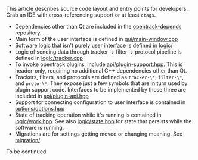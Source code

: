 This article describes source code layout and entry points for developers. Grab an IDE with cross-referencing support or at least <code>ctags</code>.

- Dependencies other than Qt are included in the [opentrack-depends](https://github.com/opentrack/opentrack-depends) repository.
- Main form of the user interface is defined in [gui/main-window.cpp](https://github.com/opentrack/opentrack/blob/unstable/gui/main-window.cpp)
- Software logic that isn't purely user interface is defined in [logic/](https://github.com/opentrack/opentrack/tree/unstable/logic)
- Logic of sending data through tracker -> filter -> protocol pipeline is defined in [logic/tracker.cpp](https://github.com/opentrack/opentrack/blob/unstable/logic/tracker.cpp)
- To invoke opentrack plugins, include [api/plugin-support.hpp](https://github.com/opentrack/opentrack/blob/unstable/api/plugin-support.hpp). This is header-only, requiring no additional C++ dependencies other than Qt.
- Trackers, filters, and protocols are defined as `tracker-\*`, `filter-\*`, and `proto-\*`. They expose just a few symbols that are in turn used by plugin support code. Interfaces to be implemented by those three are included in [api/plugin-api.hpp](https://github.com/opentrack/opentrack/blob/unstable/api/plugin-api.hpp)
- Support for connecting configuration to user interface is contained in [options/options.hpp](https://github.com/opentrack/opentrack/blob/unstable/options/options.hpp)
- State of tracking operation while it's running is contained in [logic/work.hpp](https://github.com/opentrack/opentrack/blob/unstable/logic/work.hpp). See also [logic/state.hpp](https://github.com/opentrack/opentrack/blob/unstable/logic/state.hpp) for state that persists while the software is running.
- Migrations are for settings getting moved or changing meaning. See [migration/](https://github.com/opentrack/opentrack/tree/unstable/migration).

To be continued.